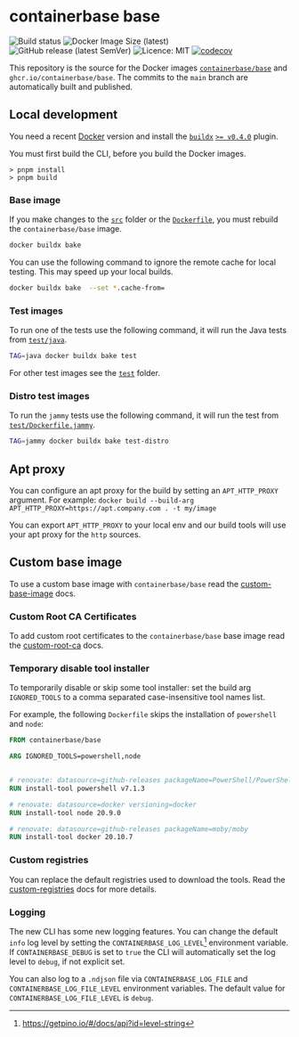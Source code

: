 # containerbase base

![Build status](https://github.com/containerbase/base/actions/workflows/build-push.yml/badge.svg)
![Docker Image Size (latest)](https://img.shields.io/docker/image-size/containerbase/base/latest)
![GitHub release (latest SemVer)](https://img.shields.io/github/v/release/containerbase/base)
![Licence: MIT](https://img.shields.io/github/license/containerbase/base)
[![codecov](https://codecov.io/gh/containerbase/base/branch/main/graph/badge.svg?token=GYS2ZZAXDP)](https://codecov.io/gh/containerbase/base)

This repository is the source for the Docker images [`containerbase/base`](https://hub.docker.com/r/containerbase/base) and `ghcr.io/containerbase/base`.
The commits to the `main` branch are automatically built and published.

## Local development

You need a recent [Docker](https://www.docker.com) version and install the [`buildx`](https://github.com/docker/buildx) [`>= v0.4.0`](https://github.com/docker/buildx/releases/tag/v0.4.0) plugin.

You must first build the CLI, before you build the Docker images.

```console
> pnpm install
> pnpm build
```

### Base image

If you make changes to the [`src`](./src/) folder or the [`Dockerfile`](./Dockerfile), you must rebuild the `containerbase/base` image.

```sh
docker buildx bake
```

You can use the following command to ignore the remote cache for local testing.
This may speed up your local builds.

```sh
docker buildx bake  --set *.cache-from=
```

### Test images

To run one of the tests use the following command, it will run the Java tests from [`test/java`](./test/java/).

```sh
TAG=java docker buildx bake test
```

For other test images see the [`test`](./test/) folder.

### Distro test images

To run the `jammy` tests use the following command, it will run the test from [`test/Dockerfile.jammy`](./test/Dockerfile.jammy).

```sh
TAG=jammy docker buildx bake test-distro
```

## Apt proxy

You can configure an apt proxy for the build by setting an `APT_HTTP_PROXY` argument.
For example: `docker build --build-arg APT_HTTP_PROXY=https://apt.company.com . -t my/image`

You can export `APT_HTTP_PROXY` to your local env and our build tools will use your apt proxy for the `http` sources.

## Custom base image

To use a custom base image with `containerbase/base` read the [custom-base-image](./docs/custom-base-image.md) docs.

### Custom Root CA Certificates

To add custom root certificates to the `containerbase/base` base image read the [custom-root-ca](./docs/custom-root-ca.md) docs.

### Temporary disable tool installer

To temporarily disable or skip some tool installer: set the build arg `IGNORED_TOOLS` to a comma separated case-insensitive tool names list.

For example, the following `Dockerfile` skips the installation of `powershell` and `node`:

```Dockerfile
FROM containerbase/base

ARG IGNORED_TOOLS=powershell,node


# renovate: datasource=github-releases packageName=PowerShell/PowerShell
RUN install-tool powershell v7.1.3

# renovate: datasource=docker versioning=docker
RUN install-tool node 20.9.0

# renovate: datasource=github-releases packageName=moby/moby
RUN install-tool docker 20.10.7
```

### Custom registries

You can replace the default registries used to download the tools.
Read the [custom-registries](./docs/custom-registries.md) docs for more details.

### Logging

The new CLI has some new logging features.
You can change the default `info` log level by setting the `CONTAINERBASE_LOG_LEVEL`[^1] environment variable.
If `CONTAINERBASE_DEBUG` is set to `true` the CLI will automatically set the log level to `debug`, if not explicit set.

You can also log to a `.ndjson` file via `CONTAINERBASE_LOG_FILE` and `CONTAINERBASE_LOG_FILE_LEVEL` environment variables.
The default value for `CONTAINERBASE_LOG_FILE_LEVEL` is `debug`.

[^1]: <https://getpino.io/#/docs/api?id=level-string>
